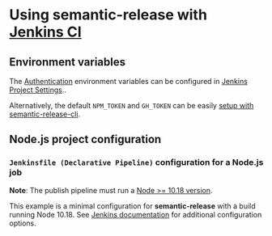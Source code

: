 # Using semantic-release with [Jenkins CI](https://www.jenkins.io/doc/book/pipeline/)

## Environment variables

The [Authentication](../usage/ci-configuration.md#authentication) environment variables can be configured in [Jenkins Project Settings](https://www.jenkins.io/doc/pipeline/tour/environment/)..

Alternatively, the default `NPM_TOKEN` and `GH_TOKEN` can be easily [setup with semantic-release-cli](../usage/getting-started.md#getting-started).

## Node.js project configuration

### `Jenkinsfile (Declarative Pipeline)` configuration for a Node.js job

**Note**: The publish pipeline must run a [Node >= 10.18 version](../support/FAQ.md#why-does-semantic-release-require-node-version--1018).

This example is a minimal configuration for **semantic-release** with a build running Node 10.18. See [Jenkins documentation](https://www.jenkins.io/doc/) for additional configuration options.